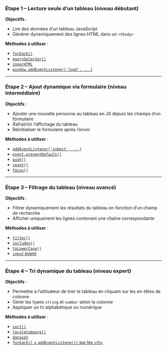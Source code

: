 ### **Étape 1 – Lecture seule d’un tableau (niveau débutant)**

**Objectifs** :
- Lire des données d’un tableau JavaScript
- Générer dynamiquement des lignes HTML dans un `<tbody>`

**Méthodes à utiliser** :
- [`forEach()`](https://developer.mozilla.org/fr/docs/Web/JavaScript/Reference/Global_Objects/Array/forEach)
- [`querySelector()`](https://developer.mozilla.org/fr/docs/Web/API/Document/querySelector)
- [`innerHTML`](https://developer.mozilla.org/fr/docs/Web/API/Element/innerHTML)
- [`window.addEventListener('load', ...)`](https://developer.mozilla.org/fr/docs/Web/API/EventTarget/addEventListener)

---

### **Étape 2 – Ajout dynamique via formulaire (niveau intermédiaire)**

**Objectifs** :
- Ajouter une nouvelle personne au tableau en JS depuis les champs d’un formulaire
- Rafraîchir l’affichage du tableau
- Réinitialiser le formulaire après l’envoi

**Méthodes à utiliser** :
- [`addEventListener('submit', ...)`](https://developer.mozilla.org/fr/docs/Web/API/HTMLFormElement/submit_event)
- [`event.preventDefault()`](https://developer.mozilla.org/fr/docs/Web/API/Event/preventDefault)
- [`push()`](https://developer.mozilla.org/fr/docs/Web/JavaScript/Reference/Global_Objects/Array/push)
- [`reset()`](https://developer.mozilla.org/fr/docs/Web/API/HTMLFormElement/reset)
- [`focus()`](https://developer.mozilla.org/fr/docs/Web/API/HTMLElement/focus)

---

### **Étape 3 – Filtrage du tableau (niveau avancé)**

**Objectifs** :
- Filtrer dynamiquement les résultats du tableau en fonction d’un champ de recherche
- Afficher uniquement les lignes contenant une chaîne correspondante

**Méthodes à utiliser** :
- [`filter()`](https://developer.mozilla.org/fr/docs/Web/JavaScript/Reference/Global_Objects/Array/filter)
- [`includes()`](https://developer.mozilla.org/fr/docs/Web/JavaScript/Reference/Global_Objects/String/includes)
- [`toLowerCase()`](https://developer.mozilla.org/fr/docs/Web/JavaScript/Reference/Global_Objects/String/toLowerCase)
- [`input` event](https://developer.mozilla.org/fr/docs/Web/API/HTMLElement/input_event)

---

### **Étape 4 – Tri dynamique du tableau (niveau expert)**

**Objectifs** :
- Permettre à l’utilisateur de trier le tableau en cliquant sur les en-têtes de colonne
- Gérer les types `string` et `number` selon la colonne
- Appliquer un tri alphabétique ou numérique

**Méthodes à utiliser** :
- [`sort()`](https://developer.mozilla.org/fr/docs/Web/JavaScript/Reference/Global_Objects/Array/sort)
- [`localeCompare()`](https://developer.mozilla.org/fr/docs/Web/JavaScript/Reference/Global_Objects/String/localeCompare)
- [`dataset`](https://developer.mozilla.org/fr/docs/Web/API/HTMLElement/dataset)
- [`forEach()` + `addEventListener()` sur les `<th>`](https://developer.mozilla.org/fr/docs/Web/API/EventTarget/addEventListener)
